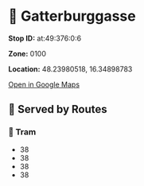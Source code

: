 # 🚉 Gatterburggasse


**Stop ID:** at:49:376:0:6

**Zone:** 0100

**Location:** 48.23980518, 16.34898783

[Open in Google Maps](https://www.google.com/maps?q=48.23980518,16.34898783)

## 🚆 Served by Routes

### 🚊 Tram
- 38
- 38
- 38
- 38